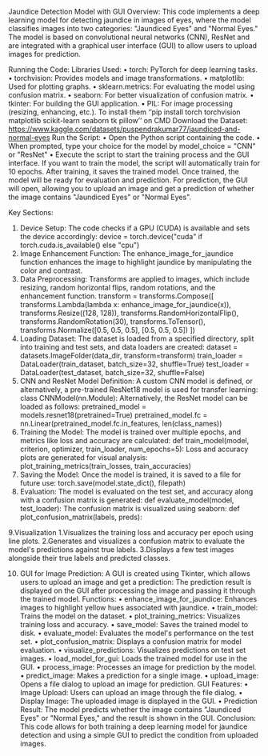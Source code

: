 Jaundice Detection Model with GUI
Overview:
This code implements a deep learning model for detecting jaundice in images of eyes, where the model classifies images into two categories: "Jaundiced Eyes" and "Normal Eyes." The model is based on convolutional neural networks (CNN), ResNet and are integrated with a graphical user interface (GUI) to allow users to upload images for prediction.




Running the Code:
Libraries Used:
•	torch: PyTorch for deep learning tasks.
•	torchvision: Provides models and image transformations.
•	matplotlib: Used for plotting graphs.
•	sklearn.metrics: For evaluating the model using confusion matrix.
•	seaborn: For better visualization of confusion matrix.
•	tkinter: For building the GUI application.
•	PIL: For image processing (resizing, enhancing, etc.).
To install them ‘’pip install torch torchvision matplotlib scikit-learn seaborn tk pillow’’ on CMD
Download the Dataset: https://www.kaggle.com/datasets/puspendrakumar77/jaundiced-and-normal-eyes
Run the Script:
•	Open the Python script containing the code.
•	When prompted, type your choice for the model by model_choice = "CNN"  or "ResNet"
•	Execute the script to start the training process and the GUI interface.
If you want to train the model, the script will automatically train for 10 epochs. After training, it saves the trained model. Once trained, the model will be ready for evaluation and prediction.
For prediction, the GUI will open, allowing you to upload an image and get a prediction of whether the image contains "Jaundiced Eyes" or "Normal Eyes".

Key Sections:
1. Device Setup:
The code checks if a GPU (CUDA) is available and sets the device accordingly:
device = torch.device("cuda" if torch.cuda.is_available() else "cpu")
2. Image Enhancement Function:
The enhance_image_for_jaundice function enhances the image to highlight jaundice by manipulating the color and contrast.
3. Data Preprocessing:
Transforms are applied to images, which include resizing, random horizontal flips, random rotations, and the enhancement function.
transform = transforms.Compose([
    transforms.Lambda(lambda x: enhance_image_for_jaundice(x)),
    transforms.Resize((128, 128)),
    transforms.RandomHorizontalFlip(),
    transforms.RandomRotation(30),
    transforms.ToTensor(),
    transforms.Normalize([0.5, 0.5, 0.5], [0.5, 0.5, 0.5])
])
4. Loading Dataset:
The dataset is loaded from a specified directory, split into training and test sets, and data loaders are created:
dataset = datasets.ImageFolder(data_dir, transform=transform)
train_loader = DataLoader(train_dataset, batch_size=32, shuffle=True)
test_loader = DataLoader(test_dataset, batch_size=32, shuffle=False)
5. CNN and ResNet Model Definition:
A custom CNN model is defined, or alternatively, a pre-trained ResNet18 model is used for transfer learning:
class CNNModel(nn.Module):
Alternatively, the ResNet model can be loaded as follows:
pretrained_model = models.resnet18(pretrained=True)
pretrained_model.fc = nn.Linear(pretrained_model.fc.in_features, len(class_names))
6. Training the Model:
The model is trained over multiple epochs, and metrics like loss and accuracy are calculated:
def train_model(model, criterion, optimizer, train_loader, num_epochs=5):
Loss and accuracy plots are generated for visual analysis:
plot_training_metrics(train_losses, train_accuracies)
7. Saving the Model:
Once the model is trained, it is saved to a file for future use:
torch.save(model.state_dict(), filepath)
8. Evaluation:
The model is evaluated on the test set, and accuracy along with a confusion matrix is generated:
def evaluate_model(model, test_loader):
The confusion matrix is visualized using seaborn:
def plot_confusion_matrix(labels, preds):

9.Visualization
1.Visualizes the training loss and accuracy per epoch using line plots.
2.Generates and visualizes a confusion matrix to evaluate the model's predictions against true labels.
3.Displays a few test images alongside their true labels and predicted classes.

10. GUI for Image Prediction:
A GUI is created using Tkinter, which allows users to upload an image and get a prediction:
The prediction result is displayed on the GUI after processing the image and passing it through the trained model.
Functions:
•	enhance_image_for_jaundice: Enhances images to highlight yellow hues associated with jaundice.
•	train_model: Trains the model on the dataset.
•	plot_training_metrics: Visualizes training loss and accuracy.
•	save_model: Saves the trained model to disk.
•	evaluate_model: Evaluates the model's performance on the test set.
•	plot_confusion_matrix: Displays a confusion matrix for model evaluation.
•	visualize_predictions: Visualizes predictions on test set images.
•	load_model_for_gui: Loads the trained model for use in the GUI.
•	process_image: Processes an image for prediction by the model.
•	predict_image: Makes a prediction for a single image.
•	upload_image: Opens a file dialog to upload an image for prediction.
GUI Features:
•	Image Upload: Users can upload an image through the file dialog.
•	Display Image: The uploaded image is displayed in the GUI.
•	Prediction Result: The model predicts whether the image contains "Jaundiced Eyes" or "Normal Eyes," and the result is shown in the GUI.
Conclusion:
This code allows for both training a deep learning model for jaundice detection and using a simple GUI to predict the condition from uploaded images.

